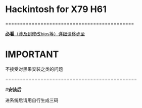 # **Hackintosh for X79 H61**

============================================

[**必看**（涉及到修改bios等）详细请移步至](https://xtremedev.top/Hackintosh/229.html)

# **IMPORTANT**
不接受对黑果安装之类的问题

=============================================

#**安装后**

进系统后请用自行生成三码

